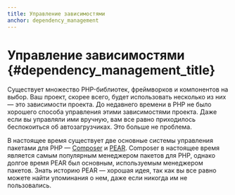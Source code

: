 ```yaml
---
title: Управление зависимостями
anchor: dependency_management
---
```


# Управление зависимостями {#dependency_management_title}

Существует множество PHP-библиотек, фреймворков и компонентов на выбор. Ваш проект, скорее всего, будет использовать
несколько из них — это зависимости проекта. До недавнего времени в PHP не было хорошего способа управления
этими зависимостями проекта. Даже если вы управляли ими вручную, вам все равно приходилось беспокоиться об
автозагрузчиках. Это больше не проблема.

В настоящее время существует две основные системы управления пакетами для PHP — [Composer] и [PEAR]. Composer в настоящее
время является самым популярным менеджером пакетов для PHP, однако долгое время PEAR был основным, используемым менеджером
пакетов. Знать историю PEAR — хорошая идея, так как вы все равно можете найти упоминания о нем, даже если никогда им не
пользовались.

[Composer]: {{site.baseurl}}/#composer_and_packagist
[PEAR]: {{site.baseurl}}/#pear

